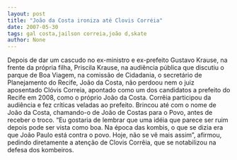 ```yaml
---
layout: post
title: "João da Costa ironiza até Clovis Corréia"
date: 2007-05-30
tags: gal costa,jailson correia,joão d,skate
author: None
---
```

Depois de dar um cascudo no ex-ministro e ex-prefeito Gustavo Krause, na frente da pr&oacute;pria filha, Priscila Krause, na audi&ecirc;ncia p&uacute;blica que discutiu o parque de Boa Viagem, na comiss&atilde;o de Cidadania, o secret&aacute;rio de Planejamento do Recife, Jo&atilde;o da Costa, n&atilde;o perdoou nem o juiz aposentado Cl&oacute;vis Correia, apontado como um dos candidatos a prefeito do Recife em 2008, como o pr&oacute;prio Jo&atilde;o da Costa. Corr&ecirc;ia participou da audi&ecirc;ncia e fez cr&iacute;ticas veladas ao prefeito. Brincou at&eacute; com o nome de Jo&atilde;o da Costa, chamando-o de Jo&atilde;o de Costas para o Povo, antes de receber o troco.
&ldquo;Eu gostaria de lembrar que uma id&eacute;ia que parece ser ruim depois pode ser vista como boa. Na &eacute;poca das kombis, o que se dizia era que Jo&atilde;o Paulo est&aacute; contra o povo. Hoje, n&atilde;o se v&ecirc; mais assim&rdquo;, afirmou, pedindo diretamente a aten&ccedil;&atilde;o de Clovis Corr&ecirc;ia, que se notabilizou na defesa dos kombeiros. 
